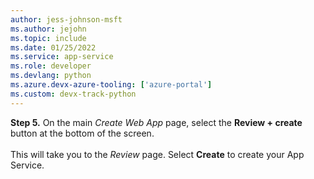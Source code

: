 ```yaml
---
author: jess-johnson-msft
ms.author: jejohn
ms.topic: include
ms.date: 01/25/2022
ms.service: app-service
ms.role: developer
ms.devlang: python
ms.azure.devx-azure-tooling: ['azure-portal']
ms.custom: devx-track-python
---
```


**Step 5.** On the main *Create Web App* page, select the **Review + create** button at the bottom of the screen.<br>
<br>
This will take you to the *Review* page.  Select **Create** to create your App Service.